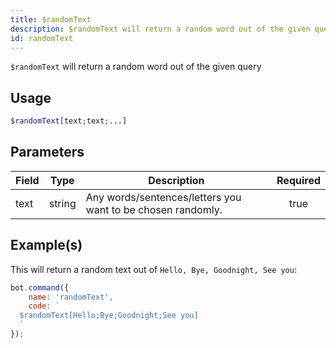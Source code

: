 ```yaml
---
title: $randomText
description: $randomText will return a random word out of the given query
id: randomText
---
```


`$randomText` will return a random word out of the given query

## Usage

```php
$randomText[text;text;...]
```

## Parameters

| Field | Type   | Description                                                 | Required |
| ----- | ------ | ----------------------------------------------------------- | :------: |
| text  | string | Any words/sentences/letters you want to be chosen randomly. |   true   |

## Example(s)

This will return a random text out of `Hello, Bye, Goodnight, See you`:

```javascript
bot.command({
    name: 'randomText',
    code: `
  $randomText[Hello;Bye;Goodnight;See you]
  `
});
```
